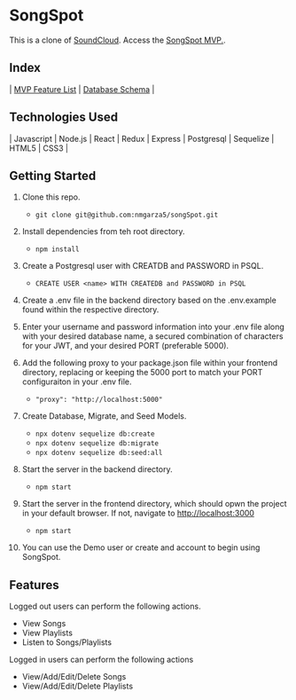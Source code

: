 # SongSpot
This is a clone of [SoundCloud](https://soundcloud.com/). Access the [SongSpot MVP.](https://github.com/nmgarza5/songSpot/wiki/MVP's).
## Index
| [MVP Feature List](https://github.com/nmgarza5/songSpot/wiki/MVP's) |  [Database Schema](https://github.com/nmgarza5/songSpot/wiki/Database-Schema) |
## Technologies Used
| Javascript | Node.js | React | Redux | Express | Postgresql | Sequelize | HTML5 | CSS3 |
## Getting Started
1. Clone this repo.
    - `git clone git@github.com:nmgarza5/songSpot.git`
    
2. Install dependencies from teh root directory.
    - `npm install`
    
3. Create a Postgresql user with CREATDB and PASSWORD in PSQL.
    - `CREATE USER <name> WITH CREATEDB and PASSWORD in PSQL`
    
4. Create a .env file in the backend directory based on the .env.example found within the respective directory.

5. Enter your username and password information into your .env file along with your desired database name, 
      a secured combination of characters for your JWT, and your desired PORT (preferable 5000).
      
6. Add the following proxy to your package.json file within your frontend directory, replacing or keeping the 5000 port to match your PORT configuraiton in your .env file.
    - `"proxy": "http://localhost:5000"`

7. Create Database, Migrate, and Seed Models.
    - `npx dotenv sequelize db:create`
    - `npx dotenv sequelize db:migrate`
    - `npx dotenv sequelize db:seed:all`

8. Start the server in the backend directory.
    - `npm start`

9. Start the server in the frontend directory, which should opwn the project in your default browser. If not, navigate to [http://localhost:3000](http://localhost:3000)
    - `npm start`

10. You can use the Demo user or create and account to begin using SongSpot.


## Features
Logged out users can perform the following actions.
   - View Songs
   - View Playlists
   - Listen to Songs/Playlists

Logged in users can perform the following actions
   - View/Add/Edit/Delete Songs
   - View/Add/Edit/Delete Playlists
